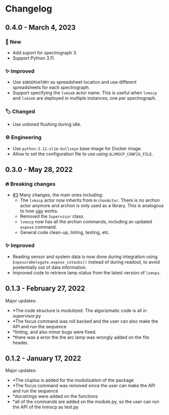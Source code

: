 # Changelog

## 0.4.0 - March 4, 2023

### 🚀 New

* Add suport for spectrograph 3.
* Support Python 3.11.

### ✨ Improved

* Use `$OBSERVATORY` as spreadsheet location and use different spreadsheets for each spectrograph.
* Support specifying the `lvmieb` actor name. This is useful when `lvmscp` and `lvmieb` are deployed in multiple instances, one per spectrograph.

### 🏷️ Changed

* Use unbined flushing during idle.

### ⚙️ Engineering

* Use `python:3.11-slim-bullseye` base image for Docker image.
* Allow to set the configuration file to use using `$LVMSCP_CONFIG_FILE`.


## 0.3.0 - May 28, 2022

### 🔥 Breaking changes

* [#3](https://github.com/sdss/lvmscp/pull/3) Many changes, the main ones including:
  * The `lvmscp` actor now inherits from `ArchonActor`. There is no archon actor anymore and archon is only used as a library. This is analogous to how [yao](https://github.com/sdss/yao) works.
  * Removed the `Supervisor` class.
  * `lvmscp` now has all the archon commands, including an updated `expose` command.
  * General code clean-up, linting, testing, etc.

### ✨ Improved

* Reading sensor and system data is now done during integration using `ExposureDelegate.expose_cotasks()` instead of during readout, to avoid poetentially out of data information.
* Improved code to retrieve lamp status from the latest version of `lvmnps`.


## 0.1.3 - February 27, 2022

Major updates:

* *The code structure is modulized. The algorizmatic code is all in supervisor.py
* *The focus command was roll backed and the user can also make the API and run the sequence
* *linting, and also minor bugs were fixed.
* *there was a error the the arc lamp was wrongly added on the fits header.


## 0.1.2 - January 17, 2022

Major updates:

* *The cluplus is added for the modulization of the package
* *The focus command was removed since the user can make the API and run the sequence
* *docstrings were added on the functions
* *all of the commands are added on the module.py, so the user can run the API of the
 lvmscp as test.py
